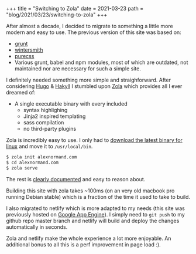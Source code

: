 +++
title = "Switching to Zola"
date = 2021-03-23
path = "blog/2021/03/23/switching-to-zola"
+++

After almost a decade, I decided to migrate to something a little more modern and easy to use.
The previous version of this site was based on:
  * [grunt](https://gruntjs.com/)
  * [wintersmith](https://github.com/jnordberg/wintersmith)
  * [purecss](https://github.com/pure-css/pure/)
  * Various grunt, babel and npm modules, most of which are outdated, not maintained nor are necessary for such a simple site.

I definitely needed something more simple and straighforward. After considering [Hugo](https://gohugo.io/) & [Hakyll](https://jaspervdj.be/hakyll/)
I stumbled upon [Zola](https://www.getzola.org/) which provides all I ever dreamed of:
* A single executable binary with every included
  * syntax highlighing
  * Jinja2 inspired templating 
  * sass compilation
  * no third-party plugins

Zola is incredibly easy to use. I only had to [download the latest binary for linux](https://github.com/getzola/zola/releases) and move it to `/usr/local/bin`. 

```sh
$ zola init alexnormand.com
$ cd alexnormand.com
$ zola serve
```

The rest is [clearly documented](https://www.getzola.org/documentation/getting-started/overview/) and easy to reason about.

Building this site with zola takes ~100ms (on an ~~very~~ old macbook pro running Debian stable) which is a fraction of the time it used to take to build.

I also migrated to netlify which is more adapted to my needs (this site was previously hosted on [Google App Engine](https://cloud.google.com/appengine/)).
I simply need to `git push` to my github repo master branch and netlify will 
build and deploy the changes automatically in seconds.

Zola and netlify make the whole experience a lot more enjoyable.
An additional bonus to all this is a perf improvement in page load :).


